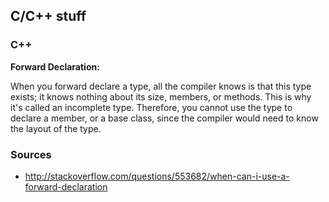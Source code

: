## C/C++ stuff

### C++
**Forward Declaration:**

When you forward declare a type, all the compiler knows is that this type exists; it knows nothing about its size, members, or methods. This is why it's called an incomplete type. Therefore, you cannot use the type to declare a member, or a base class, since the compiler would need to know the layout of the type.












### Sources
- http://stackoverflow.com/questions/553682/when-can-i-use-a-forward-declaration
